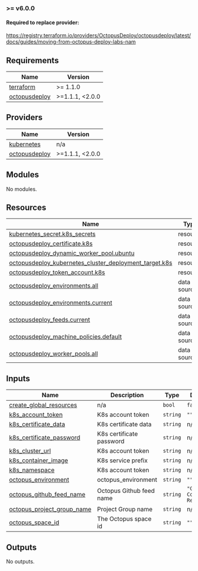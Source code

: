 ### >= v6.0.0

#### Required to replace provider:
https://registry.terraform.io/providers/OctopusDeploy/octopusdeploy/latest/docs/guides/moving-from-octopus-deploy-labs-nam

<!-- BEGIN_TF_DOCS -->
## Requirements

| Name | Version |
|------|---------|
| <a name="requirement_terraform"></a> [terraform](#requirement\_terraform) | >= 1.1.0 |
| <a name="requirement_octopusdeploy"></a> [octopusdeploy](#requirement\_octopusdeploy) | >=1.1.1, <2.0.0 |

## Providers

| Name | Version |
|------|---------|
| <a name="provider_kubernetes"></a> [kubernetes](#provider\_kubernetes) | n/a |
| <a name="provider_octopusdeploy"></a> [octopusdeploy](#provider\_octopusdeploy) | >=1.1.1, <2.0.0 |

## Modules

No modules.

## Resources

| Name | Type |
|------|------|
| [kubernetes_secret.k8s_secrets](https://registry.terraform.io/providers/hashicorp/kubernetes/latest/docs/resources/secret) | resource |
| [octopusdeploy_certificate.k8s](https://registry.terraform.io/providers/OctopusDeploy/octopusdeploy/latest/docs/resources/certificate) | resource |
| [octopusdeploy_dynamic_worker_pool.ubuntu](https://registry.terraform.io/providers/OctopusDeploy/octopusdeploy/latest/docs/resources/dynamic_worker_pool) | resource |
| [octopusdeploy_kubernetes_cluster_deployment_target.k8s](https://registry.terraform.io/providers/OctopusDeploy/octopusdeploy/latest/docs/resources/kubernetes_cluster_deployment_target) | resource |
| [octopusdeploy_token_account.k8s](https://registry.terraform.io/providers/OctopusDeploy/octopusdeploy/latest/docs/resources/token_account) | resource |
| [octopusdeploy_environments.all](https://registry.terraform.io/providers/OctopusDeploy/octopusdeploy/latest/docs/data-sources/environments) | data source |
| [octopusdeploy_environments.current](https://registry.terraform.io/providers/OctopusDeploy/octopusdeploy/latest/docs/data-sources/environments) | data source |
| [octopusdeploy_feeds.current](https://registry.terraform.io/providers/OctopusDeploy/octopusdeploy/latest/docs/data-sources/feeds) | data source |
| [octopusdeploy_machine_policies.default](https://registry.terraform.io/providers/OctopusDeploy/octopusdeploy/latest/docs/data-sources/machine_policies) | data source |
| [octopusdeploy_worker_pools.all](https://registry.terraform.io/providers/OctopusDeploy/octopusdeploy/latest/docs/data-sources/worker_pools) | data source |

## Inputs

| Name | Description | Type | Default | Required |
|------|-------------|------|---------|:--------:|
| <a name="input_create_global_resources"></a> [create\_global\_resources](#input\_create\_global\_resources) | n/a | `bool` | `false` | no |
| <a name="input_k8s_account_token"></a> [k8s\_account\_token](#input\_k8s\_account\_token) | K8s account token | `string` | `""` | no |
| <a name="input_k8s_certificate_data"></a> [k8s\_certificate\_data](#input\_k8s\_certificate\_data) | K8s certificate data | `string` | n/a | yes |
| <a name="input_k8s_certificate_password"></a> [k8s\_certificate\_password](#input\_k8s\_certificate\_password) | K8s certificate password | `string` | n/a | yes |
| <a name="input_k8s_cluster_url"></a> [k8s\_cluster\_url](#input\_k8s\_cluster\_url) | K8s account token | `string` | n/a | yes |
| <a name="input_k8s_container_image"></a> [k8s\_container\_image](#input\_k8s\_container\_image) | K8s service prefix | `string` | n/a | yes |
| <a name="input_k8s_namespace"></a> [k8s\_namespace](#input\_k8s\_namespace) | K8s account token | `string` | n/a | yes |
| <a name="input_octopus_environment"></a> [octopus\_environment](#input\_octopus\_environment) | octopus\_environment | `string` | `""` | no |
| <a name="input_octopus_github_feed_name"></a> [octopus\_github\_feed\_name](#input\_octopus\_github\_feed\_name) | Octopus Github feed name | `string` | `"Github Container Registry"` | no |
| <a name="input_octopus_project_group_name"></a> [octopus\_project\_group\_name](#input\_octopus\_project\_group\_name) | Project Group name | `string` | n/a | yes |
| <a name="input_octopus_space_id"></a> [octopus\_space\_id](#input\_octopus\_space\_id) | The Octopus space id | `string` | `""` | no |

## Outputs

No outputs.
<!-- END_TF_DOCS -->